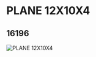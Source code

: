 # PLANE 12X10X4
## 16196
![PLANE 12X10X4](https://lc-www-live-s.legocdn.com/media/bricks/5/2/6136536.jpg)